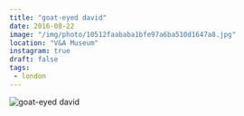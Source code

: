 ```yaml
---
title: "goat-eyed david"
date: 2016-08-22
image: "/img/photo/10512faababa1bfe97a6ba510d1647a8.jpg"
location: "V&A Museum"
instagram: true
draft: false
tags:
 - london
---
```


![goat-eyed david](/img/photo/10512faababa1bfe97a6ba510d1647a8.jpg)
